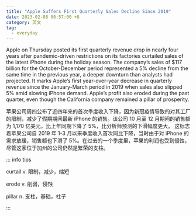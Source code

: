 ```yaml
---
title: "Apple Suffers First Quarterly Sales Decline Since 2019"
date: 2023-02-08 06:57:00 +8
category: 英文
tag:
  - everyday
---
```


Apple on Thursday posted its first quarterly revenue drop in nearly four years after pandemic-driven restrictions on its factories curtailed sales of the latest iPhone during the holiday season. The company’s sales of $117 billion for the October-December period represented a 5% decline from the same time in the previous year, a deeper downturn than analysts had projected. It marks Apple’s first year-over-year decrease in quarterly revenue since the January-March period in 2019 when sales also slipped 5% amid slowing iPhone demand. Apple’s profit also eroded during the past quarter, even though the California company remained a pillar of prosperity.

苹果公司周四公布了近四年来的首次季度收入下降，因为新冠疫情导致的对其工厂的限制，减少了假期期间最新 iPhone 的销售。该公司 10 月至 12 月期间的销售额为 1,170 亿美元，比上年同期下降了 5%，比分析师预测的下滑幅度更大。 这标志着苹果公司自 2019 年 1-3 月以来季度收入首次同比下降，当时由于对 iPhone 的需求放缓，销售额也下滑了 5%。在过去的一个季度里，苹果的利润也受到侵蚀，尽管这家位于加州的公司仍然是繁荣的支柱。

::: info tips

curtail v. 限制，减少，缩短

erode v. 削弱，侵蚀

pillar n. 支柱，基础，柱子

:::
